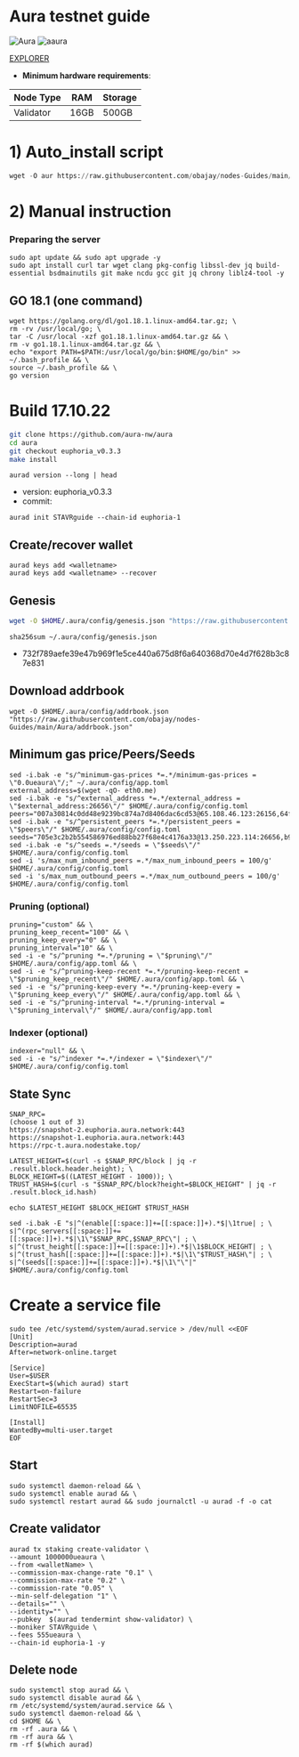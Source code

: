 # Aura testnet guide

![Aura](https://user-images.githubusercontent.com/44331529/180595364-72b306db-c60b-463e-877c-57ee5acc126e.png)
![aaura](https://user-images.githubusercontent.com/44331529/180595514-1dfc72a9-b72e-477b-ab5b-54f8a5071c7d.png)



[EXPLORER](https://testnet.owlstake.com/Aura-Network/staking)

- **Minimum hardware requirements**:

| Node Type  | RAM  | Storage  | 
|------------|------|----------|
| Validator  | 16GB | 500GB    |

# 1) Auto_install script
```python
wget -O aur https://raw.githubusercontent.com/obajay/nodes-Guides/main/Aura/aur && chmod +x aur && ./aur
```

# 2) Manual instruction
### Preparing the server

    sudo apt update && sudo apt upgrade -y
    sudo apt install curl tar wget clang pkg-config libssl-dev jq build-essential bsdmainutils git make ncdu gcc git jq chrony liblz4-tool -y

## GO 18.1 (one command)

    wget https://golang.org/dl/go1.18.1.linux-amd64.tar.gz; \
    rm -rv /usr/local/go; \
    tar -C /usr/local -xzf go1.18.1.linux-amd64.tar.gz && \
    rm -v go1.18.1.linux-amd64.tar.gz && \
    echo "export PATH=$PATH:/usr/local/go/bin:$HOME/go/bin" >> ~/.bash_profile && \
    source ~/.bash_profile && \
    go version

# Build 17.10.22
```bash
git clone https://github.com/aura-nw/aura
cd aura
git checkout euphoria_v0.3.3
make install
```
`aurad version --long | head`
+ version: euphoria_v0.3.3
+ commit: 

```
aurad init STAVRguide --chain-id euphoria-1
```

## Create/recover wallet

    aurad keys add <walletname>
    aurad keys add <walletname> --recover

## Genesis
```bash
wget -O $HOME/.aura/config/genesis.json "https://raw.githubusercontent.com/aura-nw/testnets/main/euphoria-1/genesis.json"
```
`sha256sum ~/.aura/config/genesis.json`
+ 732f789aefe39e47b969f1e5ce440a675d8f6a640368d70e4d7f628b3c87e831

## Download addrbook

    wget -O $HOME/.aura/config/addrbook.json "https://raw.githubusercontent.com/obajay/nodes-Guides/main/Aura/addrbook.json"


## Minimum gas price/Peers/Seeds

    sed -i.bak -e "s/^minimum-gas-prices *=.*/minimum-gas-prices = \"0.0ueaura\"/;" ~/.aura/config/app.toml
    external_address=$(wget -qO- eth0.me)
    sed -i.bak -e "s/^external_address *=.*/external_address = \"$external_address:26656\"/" $HOME/.aura/config/config.toml
    peers="007a30814c0dd48e9239bc874a7d8406dac6cd53@65.108.46.123:26156,64fdaa6da59901793beda215679ac2a6549b46b4@144.91.122.166:26656,d3ba3d354b657ec21377791d307a4ed01b2898d7@138.201.139.175:20356,c53157159e7cea010b86e44786831f792d852e1f@135.181.72.187:26656,594f32a7496097e5c8cecd23156862e714c9a729@144.76.224.246:56656,5d869eb132e188b848875cc169edb3614d6bb620@144.76.27.79:26656"
    sed -i.bak -e "s/^persistent_peers *=.*/persistent_peers = \"$peers\"/" $HOME/.aura/config/config.toml
    seeds="705e3c2b2b554586976ed88bb27f68e4c4176a33@13.250.223.114:26656,b9243524f659f2ff56691a4b2919c3060b2bb824@13.214.5.1:26656"
    sed -i.bak -e "s/^seeds =.*/seeds = \"$seeds\"/" $HOME/.aura/config/config.toml
    sed -i 's/max_num_inbound_peers =.*/max_num_inbound_peers = 100/g' $HOME/.aura/config/config.toml
    sed -i 's/max_num_outbound_peers =.*/max_num_outbound_peers = 100/g' $HOME/.aura/config/config.toml

### Pruning (optional)

    pruning="custom" && \
    pruning_keep_recent="100" && \
    pruning_keep_every="0" && \
    pruning_interval="10" && \
    sed -i -e "s/^pruning *=.*/pruning = \"$pruning\"/" $HOME/.aura/config/app.toml && \
    sed -i -e "s/^pruning-keep-recent *=.*/pruning-keep-recent = \"$pruning_keep_recent\"/" $HOME/.aura/config/app.toml && \
    sed -i -e "s/^pruning-keep-every *=.*/pruning-keep-every = \"$pruning_keep_every\"/" $HOME/.aura/config/app.toml && \
    sed -i -e "s/^pruning-interval *=.*/pruning-interval = \"$pruning_interval\"/" $HOME/.aura/config/app.toml

### Indexer (optional)

    indexer="null" && \
    sed -i -e "s/^indexer *=.*/indexer = \"$indexer\"/" $HOME/.aura/config/config.toml

## State Sync
    SNAP_RPC=
    (choose 1 out of 3)
    https://snapshot-2.euphoria.aura.network:443
    https://snapshot-1.euphoria.aura.network:443
    https://rpc-t.aura.nodestake.top/

    LATEST_HEIGHT=$(curl -s $SNAP_RPC/block | jq -r .result.block.header.height); \
    BLOCK_HEIGHT=$((LATEST_HEIGHT - 1000)); \
    TRUST_HASH=$(curl -s "$SNAP_RPC/block?height=$BLOCK_HEIGHT" | jq -r .result.block_id.hash)

    echo $LATEST_HEIGHT $BLOCK_HEIGHT $TRUST_HASH

    sed -i.bak -E "s|^(enable[[:space:]]+=[[:space:]]+).*$|\1true| ; \
    s|^(rpc_servers[[:space:]]+=[[:space:]]+).*$|\1\"$SNAP_RPC,$SNAP_RPC\"| ; \
    s|^(trust_height[[:space:]]+=[[:space:]]+).*$|\1$BLOCK_HEIGHT| ; \
    s|^(trust_hash[[:space:]]+=[[:space:]]+).*$|\1\"$TRUST_HASH\"| ; \
    s|^(seeds[[:space:]]+=[[:space:]]+).*$|\1\"\"|" $HOME/.aura/config/config.toml

# Create a service file

    sudo tee /etc/systemd/system/aurad.service > /dev/null <<EOF
    [Unit]
    Description=aurad
    After=network-online.target

    [Service]
    User=$USER
    ExecStart=$(which aurad) start
    Restart=on-failure
    RestartSec=3
    LimitNOFILE=65535

    [Install]
    WantedBy=multi-user.target
    EOF

## Start

    sudo systemctl daemon-reload && \
    sudo systemctl enable aurad && \
    sudo systemctl restart aurad && sudo journalctl -u aurad -f -o cat


## Create validator


    aurad tx staking create-validator \
    --amount 1000000ueaura \
    --from <walletName> \
    --commission-max-change-rate "0.1" \
    --commission-max-rate "0.2" \
    --commission-rate "0.05" \
    --min-self-delegation "1" \
    --details="" \
    --identity="" \
    --pubkey  $(aurad tendermint show-validator) \
    --moniker STAVRguide \
    --fees 555ueaura \
    --chain-id euphoria-1 -y


## Delete node
    sudo systemctl stop aurad && \
    sudo systemctl disable aurad && \
    rm /etc/systemd/system/aurad.service && \
    sudo systemctl daemon-reload && \
    cd $HOME && \
    rm -rf .aura && \
    rm -rf aura && \
    rm -rf $(which aurad)

